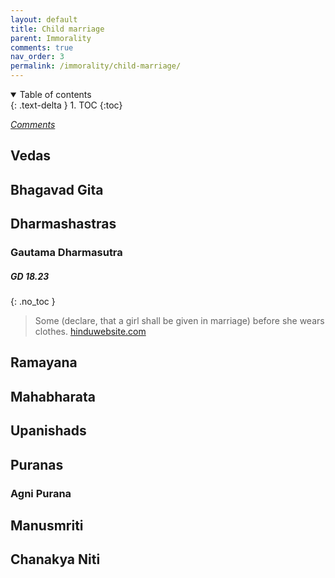 ```yaml
---
layout: default
title: Child marriage
parent: Immorality
comments: true
nav_order: 3
permalink: /immorality/child-marriage/
---
```

<details open markdown="block">
  <summary>
    Table of contents
  </summary>
  {: .text-delta }
1. TOC
{:toc}
</details>

[*Comments*]({{site.url}}{{page.url}}#comments)

## Vedas

## Bhagavad Gita

## Dharmashastras

### Gautama Dharmasutra

##### GD 18.23
{: .no_toc }

>Some (declare, that a girl shall be given in marriage) before she wears clothes. <a href="https://www.hinduwebsite.com/sacredscripts/hinduism/dharma/gautama2.asp#ch18" target="_blank">hinduwebsite.com</a>

## Ramayana

## Mahabharata

## Upanishads

## Puranas

### Agni Purana

## Manusmriti

## Chanakya Niti 